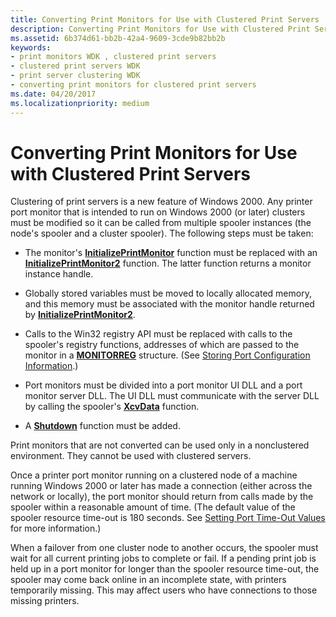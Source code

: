 ```yaml
---
title: Converting Print Monitors for Use with Clustered Print Servers
description: Converting Print Monitors for Use with Clustered Print Servers
ms.assetid: 6b374d61-bb2b-42a4-9609-3cde9b82bb2b
keywords:
- print monitors WDK , clustered print servers
- clustered print servers WDK
- print server clustering WDK
- converting print monitors for clustered print servers
ms.date: 04/20/2017
ms.localizationpriority: medium
---
```


# Converting Print Monitors for Use with Clustered Print Servers





Clustering of print servers is a new feature of Windows 2000. Any printer port monitor that is intended to run on Windows 2000 (or later) clusters must be modified so it can be called from multiple spooler instances (the node's spooler and a cluster spooler). The following steps must be taken:

-   The monitor's [**InitializePrintMonitor**](https://docs.microsoft.com/windows-hardware/drivers/ddi/winsplp/nf-winsplp-initializeprintmonitor) function must be replaced with an [**InitializePrintMonitor2**](https://docs.microsoft.com/windows-hardware/drivers/ddi/winsplp/nf-winsplp-initializeprintmonitor2) function. The latter function returns a monitor instance handle.

-   Globally stored variables must be moved to locally allocated memory, and this memory must be associated with the monitor handle returned by [**InitializePrintMonitor2**](https://docs.microsoft.com/windows-hardware/drivers/ddi/winsplp/nf-winsplp-initializeprintmonitor2).

-   Calls to the Win32 registry API must be replaced with calls to the spooler's registry functions, addresses of which are passed to the monitor in a [**MONITORREG**](https://docs.microsoft.com/windows-hardware/drivers/ddi/winsplp/ns-winsplp-_monitorreg) structure. (See [Storing Port Configuration Information](storing-port-configuration-information.md).)

-   Port monitors must be divided into a port monitor UI DLL and a port monitor server DLL. The UI DLL must communicate with the server DLL by calling the spooler's [**XcvData**](https://docs.microsoft.com/previous-versions/ff564255(v=vs.85)) function.

-   A [**Shutdown**](https://docs.microsoft.com/previous-versions/ff562646(v=vs.85)) function must be added.

Print monitors that are not converted can be used only in a nonclustered environment. They cannot be used with clustered servers.

Once a printer port monitor running on a clustered node of a machine running Windows 2000 or later has made a connection (either across the network or locally), the port monitor should return from calls made by the spooler within a reasonable amount of time. (The default value of the spooler resource time-out is 180 seconds. See [Setting Port Time-Out Values](setting-port-time-out-values.md) for more information.)

When a failover from one cluster node to another occurs, the spooler must wait for all current printing jobs to complete or fail. If a pending print job is held up in a port monitor for longer than the spooler resource time-out, the spooler may come back online in an incomplete state, with printers temporarily missing. This may affect users who have connections to those missing printers.

 

 




